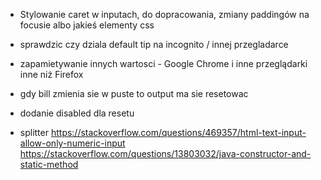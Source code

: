 - Stylowanie caret w inputach, do dopracowania, zmiany paddingów na focusie albo jakieś elementy css

- sprawdzic czy dziala default tip na incognito / innej przegladarce
- zapamietywanie innych wartosci - Google Chrome i inne przeglądarki inne niż Firefox
- gdy bill zmienia sie w puste to output ma sie resetowac
- dodanie disabled dla resetu
- splitter
  https://stackoverflow.com/questions/469357/html-text-input-allow-only-numeric-input
  https://stackoverflow.com/questions/13803032/java-constructor-and-static-method
